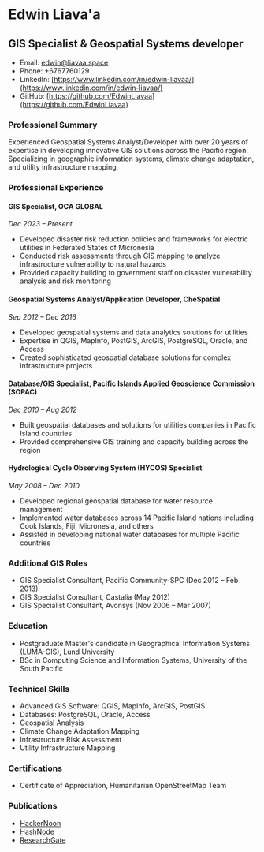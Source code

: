 # Edwin Liava'a
## GIS Specialist & Geospatial Systems developer

- Email: edwin@liavaa.space
- Phone: +6767760129
- LinkedIn: [https://www.linkedin.com/in/edwin-liavaa/](https://www.linkedin.com/in/edwin-liavaa/)
- GitHub: [https://github.com/EdwinLiavaa](https://github.com/EdwinLiavaa)

### Professional Summary
Experienced Geospatial Systems Analyst/Developer with over 20 years of expertise in developing innovative GIS solutions across the Pacific region. Specializing in geographic information systems, climate change adaptation, and utility infrastructure mapping.

### Professional Experience

#### GIS Specialist, OCA GLOBAL
*Dec 2023 – Present*
- Developed disaster risk reduction policies and frameworks for electric utilities in Federated States of Micronesia
- Conducted risk assessments through GIS mapping to analyze infrastructure vulnerability to natural hazards
- Provided capacity building to government staff on disaster vulnerability analysis and risk monitoring

#### Geospatial Systems Analyst/Application Developer, CheSpatial
*Sep 2012 – Dec 2016*
- Developed geospatial systems and data analytics solutions for utilities
- Expertise in QGIS, MapInfo, PostGIS, ArcGIS, PostgreSQL, Oracle, and Access
- Created sophisticated geospatial database solutions for complex infrastructure projects

#### Database/GIS Specialist, Pacific Islands Applied Geoscience Commission (SOPAC)
*Dec 2010 – Aug 2012*
- Built geospatial databases and solutions for utilities companies in Pacific Island countries
- Provided comprehensive GIS training and capacity building across the region

#### Hydrological Cycle Observing System (HYCOS) Specialist
*May 2008 – Dec 2010*
- Developed regional geospatial database for water resource management
- Implemented water databases across 14 Pacific Island nations including Cook Islands, Fiji, Micronesia, and others
- Assisted in developing national water databases for multiple Pacific countries

### Additional GIS Roles
- GIS Specialist Consultant, Pacific Community-SPC (Dec 2012 – Feb 2013)
- GIS Specialist Consultant, Castalia (May 2012)
- GIS Specialist Consultant, Avonsys (Nov 2006 – Mar 2007)

### Education
- Postgraduate Master's candidate in Geographical Information Systems (LUMA-GIS), Lund University
- BSc in Computing Science and Information Systems, University of the South Pacific

### Technical Skills
- Advanced GIS Software: QGIS, MapInfo, ArcGIS, PostGIS
- Databases: PostgreSQL, Oracle, Access
- Geospatial Analysis
- Climate Change Adaptation Mapping
- Infrastructure Risk Assessment
- Utility Infrastructure Mapping

### Certifications
- Certificate of Appreciation, Humanitarian OpenStreetMap Team

### Publications
- [HackerNoon](https://hackernoon.com/u/edwinliavaa)
- [HashNode](https://hashnode.com/@EdwinLiavaa)
- [ResearchGate](https://www.researchgate.net/profile/Edwin-Liavaa)
